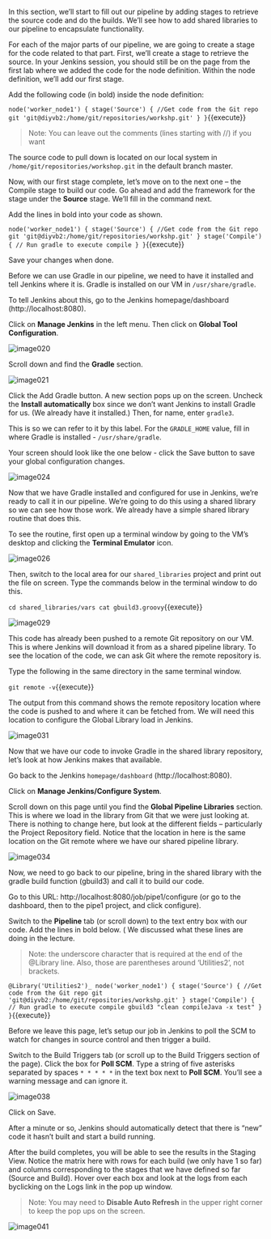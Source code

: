 In this section, we’ll start to fill out our pipeline by adding stages to retrieve the source code and do the builds.
We’ll see how to add shared libraries to our pipeline to encapsulate functionality.

For each of the major parts of our pipeline, we are going to create a stage for the code related to that part.
First, we’ll create a stage to retrieve the source. In your Jenkins session, you should still be on the page from the first lab where we added the code for the node definition. Within the node definition, we’ll add our first stage.

Add the following code (in bold) inside the node definition:
 
`node('worker_node1') {
   stage('Source') {
     //Get code from the Git repo
     git 'git@diyvb2:/home/git/repositories/workshp.git'
   }
}`{{execute}}

>Note: You can leave out the comments (lines starting with //) if you want

The source code to pull down is located on our local system in `/home/git/repositories/workshop.git` in the default branch master.

Now, with our first stage complete, let’s move on to the next one – the Compile stage to build our code. Go ahead and add the framework for the stage under the **Source** stage. We’ll fill in the command next.

Add the lines in bold into your code as shown.

`node('worker_node1') {
   stage('Source') {
     //Get code from the Git repo
     git 'git@diyvb2:/home/git/repositories/workshp.git'
   }
   stage('Compile') {
     // Run gradle to execute compile
   }
}`{{execute}}

Save your changes when done.

Before we can use Gradle in our pipeline, we need to have it installed and tell Jenkins where it is. Gradle is installed on our VM in `/usr/share/gradle`.

To tell Jenkins about this, go to the Jenkins homepage/dashboard (http://localhost:8080).

Click on **Manage Jenkins** in the left menu. Then click on **Global Tool Configuration**.

![image020](https://user-images.githubusercontent.com/558905/37634639-e22c7ebc-2bcd-11e8-8e26-dd0994f75c10.jpg)

Scroll down and find the **Gradle** section.

![image021](https://user-images.githubusercontent.com/558905/37634640-e24009fa-2bcd-11e8-9561-10f2d663548f.jpg)

Click the Add Gradle button. A new section pops up on the screen. Uncheck the **Install automatically** box since we don’t want Jenkins to install Gradle for us. (We already have it installed.) Then, for name, enter `gradle3`.

This is so we can refer to it by this label. For the `GRADLE_HOME` value, fill in where Gradle is installed -
`/usr/share/gradle`.

Your screen should look like the one below - click the Save button to save your global configuration changes.

![image024](https://user-images.githubusercontent.com/558905/37634641-e2513c7a-2bcd-11e8-9a1a-7338c101b1a2.png)

Now that we have Gradle installed and configured for use in Jenkins, we’re ready to call it in our pipeline.
We’re going to do this using a shared library so we can see how those work. We already have a simple shared library routine that does this.

To see the routine, first open up a terminal window by going to the VM’s desktop and clicking the **Terminal Emulator** icon.

![image026](https://user-images.githubusercontent.com/558905/37634642-e2601092-2bcd-11e8-942a-7d549687e766.jpg)

Then, switch to the local area for our `shared_libraries` project and print out the file on screen. Type the commands below in the terminal window to do this.

`cd shared_libraries/vars
cat gbuild3.groovy`{{execute}}

![image029](https://user-images.githubusercontent.com/558905/37634643-e2711900-2bcd-11e8-8c63-21fad7cfccd7.png)


This code has already been pushed to a remote Git repository on our VM. This is where Jenkins will download it from as a shared pipeline library. To see the location of the code, we can ask Git where the remote repository is.

Type the following in the same directory in the same terminal window.

`git remote -v`{{execute}}

The output from this command shows the remote repository location where the code is pushed to and where it can be fetched from. We will need this location to configure the Global Library load in Jenkins.

![image031](https://user-images.githubusercontent.com/558905/37634644-e27fd594-2bcd-11e8-92e1-78de45ea18dd.png)

Now that we have our code to invoke Gradle in the shared library repository, let’s look at how Jenkins makes that available.

Go back to the Jenkins `homepage/dashboard` (http://localhost:8080).

Click on **Manage Jenkins/Configure System**.
 
Scroll down on this page until you find the **Global Pipeline Libraries** section. This is where we load in the library from Git that we were just looking at. There is nothing to change here, but look at the different fields – particularly the Project Repository field. Notice that the location in here is the same location on the Git remote where we have our shared pipeline library.

![image034](https://user-images.githubusercontent.com/558905/37634645-e28fccba-2bcd-11e8-8437-e7f25d3f3144.jpg)

Now, we need to go back to our pipeline, bring in the shared library with the gradle build function (gbuild3) and call it to build our code.

Go to this URL: http://localhost:8080/job/pipe1/configure (or go to the dashboard, then to the pipe1 project, and click configure).

Switch to the **Pipeline** tab (or scroll down) to the text entry box with our code. Add the lines in bold below. ( We discussed what these lines are doing in the lecture. 

>Note: the underscore character that is required at the end of the @Library line. Also, those are parentheses around ‘Utilities2’, not brackets.
 
`@Library('Utilities2')_
node('worker_node1') {
   stage('Source') {
     //Get code from the Git repo
     git 'git@diyvb2:/home/git/repositories/workshp.git'
   }
   stage('Compile') {
     // Run gradle to execute compile
     gbuild3 "clean compileJava -x test"
   }
}`{{execute}}

Before we leave this page, let’s setup our job in Jenkins to poll the SCM to watch for changes in source control and then trigger a build.

Switch to the Build Triggers tab (or scroll up to the Build Triggers section of the page). Click the box for **Poll SCM**. Type a string of five asterisks separated by spaces `* * * * *` in the text box next to **Poll SCM**. You’ll see a warning message and can ignore it.

![image038](https://user-images.githubusercontent.com/558905/37634647-e2b13d6e-2bcd-11e8-88e5-d6c5801db480.png)

Click on Save. 

After a minute or so, Jenkins should automatically detect that there is “new” code it hasn’t built and start a build running. 

After the build completes, you will be able to see the results in the Staging View. Notice the matrix here with rows for each build (we only have 1 so far) and columns corresponding to the stages that we have defined so far (Source and Build). Hover over each box and look at the logs from each byclicking on the Logs link in the pop up window.

>Note: You may need to **Disable Auto Refresh** in the upper right corner to keep the pop ups on the screen.

![image041](https://user-images.githubusercontent.com/558905/37634648-e2c09138-2bcd-11e8-893e-4d52f3a957f9.jpg)
